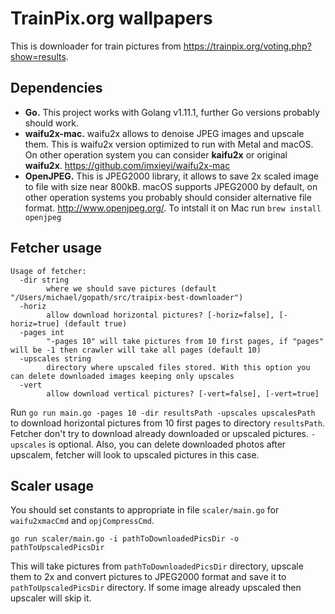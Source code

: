TrainPix.org wallpapers
=======================

This is downloader for train pictures from https://trainpix.org/voting.php?show=results.

## Dependencies
* __Go.__ This project works with Golang v1.11.1, further Go versions probably should work.
* __waifu2x-mac.__ waifu2x allows to denoise JPEG images and upscale them. This is waifu2x version optimized to run with Metal and macOS. On other operation system you can consider __kaifu2x__ or original __waifu2x__. https://github.com/imxieyi/waifu2x-mac
* __OpenJPEG.__ This is JPEG2000 library, it allows to save 2x scaled image to file with size near 800kB. macOS supports JPEG2000 by default, on other operation systems you probably should consider alternative file format. http://www.openjpeg.org/.
To intstall it on Mac run `brew install openjpeg` 

## Fetcher usage
```
Usage of fetcher:
  -dir string
    	where we should save pictures (default "/Users/michael/gopath/src/traipix-best-downloader")
  -horiz
    	allow download horizontal pictures? [-horiz=false], [-horiz=true] (default true)
  -pages int
    	"-pages 10" will take pictures from 10 first pages, if "pages" will be -1 then crawler will take all pages (default 10)
  -upscales string
    	directory where upscaled files stored. With this option you can delete downloaded images keeping only upscales
  -vert
    	allow download vertical pictures? [-vert=false], [-vert=true]
```


Run `go run main.go -pages 10 -dir resultsPath -upscales upscalesPath` to download horizontal pictures from 10 first pages to directory `resultsPath`. Fetcher don't try to download already downloaded or upscaled pictures. `-upscales` is optional. Also, you can delete downloaded photos after upscalem, fetcher will look to upscaled pictures in this case.

## Scaler usage
You should set constants to appropriate in file `scaler/main.go` for `waifu2xmacCmd` and
`opjCompressCmd`.

`go run scaler/main.go -i pathToDownloadedPicsDir -o pathToUpscaledPicsDir`

This will take pictures from `pathToDownloadedPicsDir` directory, upscale them to 2x and convert pictures to JPEG2000 format and save it to `pathToUpscaledPicsDir` directory. If some image already upscaled then upscaler will skip it.
